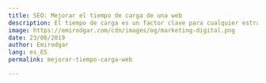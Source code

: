 ```yaml
---
title: SEO: Mejorar el tiempo de carga de una web
description: El tiempo de carga es un factor clave para cualquier estrate
image: https://emirodgar.com/cdn/images/og/marketing-digital.png
date: 23/08/2019
author: Emirodgar
lang: es_ES
permalink: mejorar-tiempo-carga-web

---
```

<!--stackedit_data:
eyJoaXN0b3J5IjpbLTE5MDE5OTI1NzNdfQ==
-->